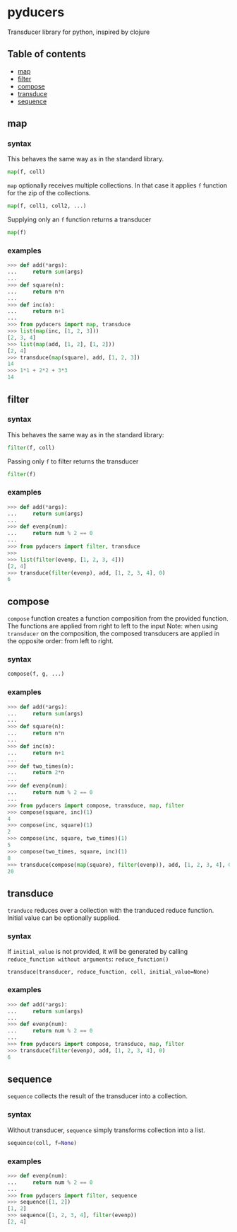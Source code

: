 # pyducers
Transducer library for python, inspired by clojure

## Table of contents
- [map](#map)
- [filter](#filter)
- [compose](#compose)
- [transduce](#transduce)
- [sequence](#sequence)

## map
### syntax

This behaves the same way as in the standard library.
```python
map(f, coll)
```

`map` optionally receives multiple collections. In that case it applies `f` function for the zip of the collections.
```python
map(f, coll1, coll2, ...)
```

Supplying only an `f` function returns a transducer
```python
map(f)
```

### examples

```python
>>> def add(*args):
...     return sum(args)
...
>>> def square(n):
...     return n*n
...
>>> def inc(n):
...     return n+1
...
>>> from pyducers import map, transduce
>>> list(map(inc, [1, 2, 3]))
[2, 3, 4]
>>> list(map(add, [1, 2], [1, 2]))
[2, 4]
>>> transduce(map(square), add, [1, 2, 3])
14
>>> 1*1 + 2*2 + 3*3
14
```

## filter
### syntax
This behaves the same way as in the standard library:
```python
filter(f, coll)
```

Passing only `f` to filter returns the transducer
```python
filter(f)
```
### examples
```python
>>> def add(*args):
...     return sum(args)
...
>>> def evenp(num):
...     return num % 2 == 0
...
>>> from pyducers import filter, transduce
>>>
>>> list(filter(evenp, [1, 2, 3, 4]))
[2, 4]
>>> transduce(filter(evenp), add, [1, 2, 3, 4], 0)
6
```

## compose

`compose` function creates a function composition from the provided function. The functions are applied from right to left to the input
Note: when using `transducer` on the composition, the composed transducers are applied in the opposite order: from left to right.

### syntax
```python
compose(f, g, ...)
```

### examples
```python
>>> def add(*args):
...     return sum(args)
...
>>> def square(n):
...     return n*n
...
>>> def inc(n):
...     return n+1
...
>>> def two_times(n):
...     return 2*n
...
>>> def evenp(num):
...     return num % 2 == 0
...
>>> from pyducers import compose, transduce, map, filter
>>> compose(square, inc)(1)
4
>>> compose(inc, square)(1)
2
>>> compose(inc, square, two_times)(1)
5
>>> compose(two_times, square, inc)(1)
8
>>> transduce(compose(map(square), filter(evenp)), add, [1, 2, 3, 4], 0)
20
```

## transduce
`tranduce` reduces over a collection with the tranduced reduce function. Initial value can be optionally supplied.
### syntax
If `initial_value` is not provided, it will be generated by calling `reduce_function without arguments`: `reduce_function()`
```
transduce(transducer, reduce_function, coll, initial_value=None)
```
### examples
```python
>>> def add(*args):
...     return sum(args)
...
>>> def evenp(num):
...     return num % 2 == 0
...
>>> from pyducers import compose, transduce, map, filter
>>> transduce(filter(evenp), add, [1, 2, 3, 4], 0)
6
```

## sequence
`sequence` collects the result of the transducer into a collection.

### syntax

Without transducer, `sequence` simply transforms collection into a list.
```python
sequence(coll, f=None)
```

### examples
```python
>>> def evenp(num):
...     return num % 2 == 0
...
>>> from pyducers import filter, sequence
>>> sequence([1, 2])
[1, 2]
>>> sequence([1, 2, 3, 4], filter(evenp))
[2, 4]
```
